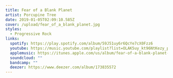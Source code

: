 ```yaml
---
title: Fear of a Blank Planet
artist: Porcupine Tree
date: 2019-01-05T02:09:10.585Z
cover: /upload/fear_of_a_blank_planet.jpg
styles:
  - Progressive Rock
links:
  spotify: https://play.spotify.com/album/59J51uy6r6QcYe7cX0Fzz6
  youtube: https://music.youtube.com/playlist?list=OLAK5uy_kt96NtKezy_p8WZ3zpC3yz3M3Grt7k1cc
  applemusic: https://itunes.apple.com/us/album/fear-of-a-blank-planet-live/992119577?i=992119579&uo=4
  soundcloud: ""
  bandcamp: ""
  deezer: https://www.deezer.com/album/173835572
---
```

